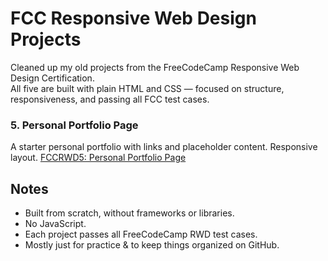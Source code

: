 # FCC Responsive Web Design Projects

Cleaned up my old projects from the FreeCodeCamp Responsive Web Design Certification.  
All five are built with plain HTML and CSS — focused on structure, responsiveness, and passing all FCC test cases.

### 5. Personal Portfolio Page
A starter personal portfolio with links and placeholder content. Responsive layout. 
[FCCRWD5: Personal Portfolio Page](https://vanshikacy.github.io/FCCRWD5-Personal-Portfolio-Webpage/#projects)

## Notes

- Built from scratch, without frameworks or libraries.
- No JavaScript.
- Each project passes all FreeCodeCamp RWD test cases.
- Mostly just for practice & to keep things organized on GitHub.
